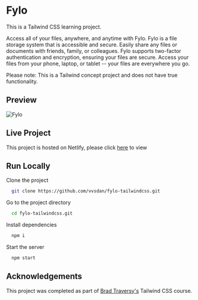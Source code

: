 # Fylo

This is a Tailwind CSS learning project.

Access all of your files, anywhere, and anytime with Fylo. Fylo is a file storage system that is accessible and secure. Easily share any files or documents with friends, family, or colleagues. Fylo supports two-factor authentication and encryption, ensuring your files are secure. Access your files from your phone, laptop, or tablet -- your files are everywhere you go. 



Please note: This is a Tailwind concept project and does not have true functionality.
## Preview

![Fylo](https://dj-project-previews.s3.amazonaws.com/tailwind-projects/fylo.png)
## Live Project

This project is hosted on Netlify, please click [here](https://stellular-frangollo-0086f2.netlify.app/) to view
## Run Locally

Clone the project

```bash
  git clone https://github.com/vvsdan/fylo-tailwindcss.git
```

Go to the project directory

```bash
  cd fylo-tailwindcss.git
```

Install dependencies

```bash
  npm i
```

Start the server

```bash
  npm start
```
## Acknowledgements

This project was completed as part of [Brad Traversy's](https://github.com/bradtraversy) Tailwind CSS course. 
